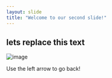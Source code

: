 ```yaml
---
layout: slide
title: "Welcome to our second slide!"
---
```

## lets replace this text
![image](https://user-images.githubusercontent.com/86021537/122283411-cb19c700-ceec-11eb-9345-df8f98a75372.png)

Use the left arrow to go back!
